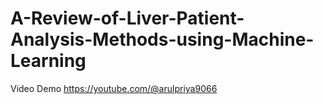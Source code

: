 # A-Review-of-Liver-Patient-Analysis-Methods-using-Machine-Learning
Video Demo
https://youtube.com/@arulpriya9066
